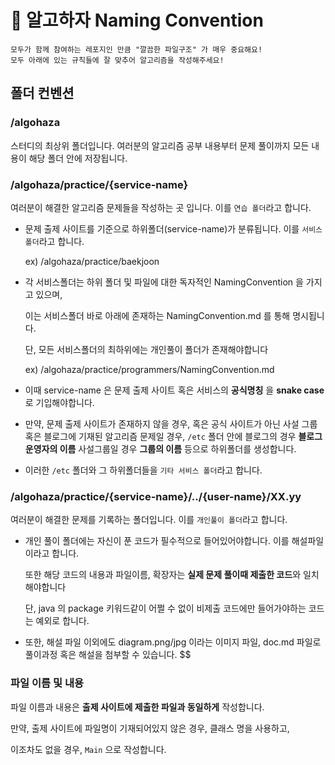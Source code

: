 # 🎁 알고하자 Naming Convention
```
모두가 함께 참여하는 레포지인 만큼 "깔끔한 파일구조" 가 매우 중요해요!
모두 아래에 있는 규칙들에 잘 맞추어 알고리즘을 작성해주세요!
```

## 폴더 컨벤션
### /algohaza
스터디의 최상위 폴더입니다. 여러분의 알고리즘 공부 내용부터 문제 풀이까지 모든 내용이 해당 폴더 안에 저장됩니다.

### /algohaza/practice/{service-name}
여러분이 해결한 알고리즘 문제들을 작성하는 곳 입니다. 이를 `연습 폴더`라고 합니다.

- 문제 출제 사이트를 기준으로 하위폴더(service-name)가 분류됩니다. 이를 `서비스 폴더`라고 합니다. 

  ex) /algohaza/practice/baekjoon
- 각 서비스폴더는 하위 폴더 및 파일에 대한 독자적인 NamingConvention 을 가지고 있으며, 

  이는 서비스폴더 바로 아래에 존재하는 NamingConvention.md 를 통해 명시됩니다.

  단, 모든 서비스폴더의 최하위에는 개인풀이 폴더가 존재해야합니다

  ex) /algohaza/practice/programmers/NamingConvention.md
- 이때 service-name 은 문제 출제 사이트 혹은 서비스의 **공식명칭** 을 **snake case**로 기입해야합니다.
- 만약, 문제 출제 사이트가 존재하지 않을 경우, 혹은 공식 사이트가 아닌 
  사설 그룹 혹은 블로그에 기재된 알고리즘 문제일 경우, `/etc` 폴더 안에
  블로그의 경우 **블로그 운영자의 이름** 사설그룹일 경우 **그룹의 이름** 등으로 하위폴더를 생성합니다.

- 이러한 `/etc` 폴더와 그 하위폴더들을 `기타 서비스 폴더`라고 합니다.

### /algohaza/practice/{service-name}/../{user-name}/XX.yy
여러분이 해결한 문제를 기록하는 폴더입니다. 이를 `개인풀이 폴더`라고 합니다. 
- 개인 풀이 폴더에는 자신이 푼 코드가 필수적으로 들어있어야합니다. 이를 해설파일이라고 합니다.

  또한 해당 코드의 내용과 파일이름, 확장자는 **실제 문제 풀이때 제출한 코드**와 일치해야합니다

  단, java 의 package 키워드같이 어쩔 수 없이 비제출 코드에만 들어가야하는 코드는 예외로 합니다.
- 또한, 해설 파일 이외에도 diagram.png/jpg 이라는 이미지 파일, doc.md 파일로 풀이과정 혹은 해설을 첨부할 수 있습니다.
$$

### 파일 이름 및 내용
파일 이름과 내용은 **출제 사이트에 제출한 파일과 동일하게** 작성합니다.


만약, 출제 사이트에 파일명이 기재되어있지 않은 경우, 클래스 명을 사용하고,

이조차도 없을 경우, `Main` 으로 작성합니다.